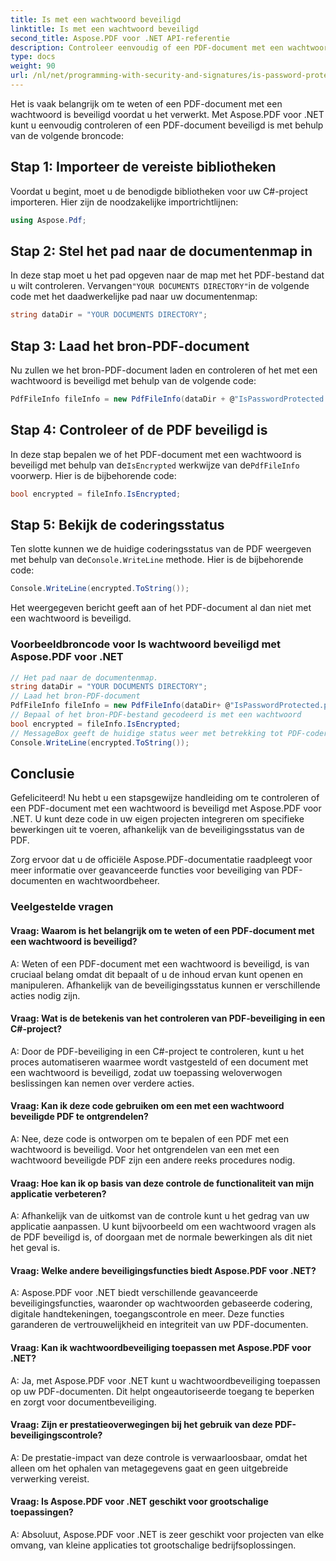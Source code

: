```yaml
---
title: Is met een wachtwoord beveiligd
linktitle: Is met een wachtwoord beveiligd
second_title: Aspose.PDF voor .NET API-referentie
description: Controleer eenvoudig of een PDF-document met een wachtwoord is beveiligd met Aspose.PDF voor .NET.
type: docs
weight: 90
url: /nl/net/programming-with-security-and-signatures/is-password-protected/
---
```

Het is vaak belangrijk om te weten of een PDF-document met een wachtwoord is beveiligd voordat u het verwerkt. Met Aspose.PDF voor .NET kunt u eenvoudig controleren of een PDF-document beveiligd is met behulp van de volgende broncode:

## Stap 1: Importeer de vereiste bibliotheken

Voordat u begint, moet u de benodigde bibliotheken voor uw C#-project importeren. Hier zijn de noodzakelijke importrichtlijnen:

```csharp
using Aspose.Pdf;
```

## Stap 2: Stel het pad naar de documentenmap in

 In deze stap moet u het pad opgeven naar de map met het PDF-bestand dat u wilt controleren. Vervangen`"YOUR DOCUMENTS DIRECTORY"`in de volgende code met het daadwerkelijke pad naar uw documentenmap:

```csharp
string dataDir = "YOUR DOCUMENTS DIRECTORY";
```

## Stap 3: Laad het bron-PDF-document

Nu zullen we het bron-PDF-document laden en controleren of het met een wachtwoord is beveiligd met behulp van de volgende code:

```csharp
PdfFileInfo fileInfo = new PdfFileInfo(dataDir + @"IsPasswordProtected.pdf");
```

## Stap 4: Controleer of de PDF beveiligd is

 In deze stap bepalen we of het PDF-document met een wachtwoord is beveiligd met behulp van de`IsEncrypted` werkwijze van de`PdfFileInfo` voorwerp. Hier is de bijbehorende code:

```csharp
bool encrypted = fileInfo.IsEncrypted;
```

## Stap 5: Bekijk de coderingsstatus

 Ten slotte kunnen we de huidige coderingsstatus van de PDF weergeven met behulp van de`Console.WriteLine` methode. Hier is de bijbehorende code:

```csharp
Console.WriteLine(encrypted.ToString());
```

Het weergegeven bericht geeft aan of het PDF-document al dan niet met een wachtwoord is beveiligd.

### Voorbeeldbroncode voor Is wachtwoord beveiligd met Aspose.PDF voor .NET 
```csharp
// Het pad naar de documentenmap.
string dataDir = "YOUR DOCUMENTS DIRECTORY";
// Laad het bron-PDF-document
PdfFileInfo fileInfo = new PdfFileInfo(dataDir+ @"IsPasswordProtected.pdf");
// Bepaal of het bron-PDF-bestand gecodeerd is met een wachtwoord
bool encrypted = fileInfo.IsEncrypted;
// MessageBox geeft de huidige status weer met betrekking tot PDF-codering
Console.WriteLine(encrypted.ToString());
```

## Conclusie

Gefeliciteerd! Nu hebt u een stapsgewijze handleiding om te controleren of een PDF-document met een wachtwoord is beveiligd met Aspose.PDF voor .NET. U kunt deze code in uw eigen projecten integreren om specifieke bewerkingen uit te voeren, afhankelijk van de beveiligingsstatus van de PDF.

Zorg ervoor dat u de officiële Aspose.PDF-documentatie raadpleegt voor meer informatie over geavanceerde functies voor beveiliging van PDF-documenten en wachtwoordbeheer.

### Veelgestelde vragen

#### Vraag: Waarom is het belangrijk om te weten of een PDF-document met een wachtwoord is beveiligd?

A: Weten of een PDF-document met een wachtwoord is beveiligd, is van cruciaal belang omdat dit bepaalt of u de inhoud ervan kunt openen en manipuleren. Afhankelijk van de beveiligingsstatus kunnen er verschillende acties nodig zijn.

#### Vraag: Wat is de betekenis van het controleren van PDF-beveiliging in een C#-project?

A: Door de PDF-beveiliging in een C#-project te controleren, kunt u het proces automatiseren waarmee wordt vastgesteld of een document met een wachtwoord is beveiligd, zodat uw toepassing weloverwogen beslissingen kan nemen over verdere acties.

#### Vraag: Kan ik deze code gebruiken om een met een wachtwoord beveiligde PDF te ontgrendelen?

A: Nee, deze code is ontworpen om te bepalen of een PDF met een wachtwoord is beveiligd. Voor het ontgrendelen van een met een wachtwoord beveiligde PDF zijn een andere reeks procedures nodig.

#### Vraag: Hoe kan ik op basis van deze controle de functionaliteit van mijn applicatie verbeteren?

A: Afhankelijk van de uitkomst van de controle kunt u het gedrag van uw applicatie aanpassen. U kunt bijvoorbeeld om een wachtwoord vragen als de PDF beveiligd is, of doorgaan met de normale bewerkingen als dit niet het geval is.

#### Vraag: Welke andere beveiligingsfuncties biedt Aspose.PDF voor .NET?

A: Aspose.PDF voor .NET biedt verschillende geavanceerde beveiligingsfuncties, waaronder op wachtwoorden gebaseerde codering, digitale handtekeningen, toegangscontrole en meer. Deze functies garanderen de vertrouwelijkheid en integriteit van uw PDF-documenten.

#### Vraag: Kan ik wachtwoordbeveiliging toepassen met Aspose.PDF voor .NET?

A: Ja, met Aspose.PDF voor .NET kunt u wachtwoordbeveiliging toepassen op uw PDF-documenten. Dit helpt ongeautoriseerde toegang te beperken en zorgt voor documentbeveiliging.

#### Vraag: Zijn er prestatieoverwegingen bij het gebruik van deze PDF-beveiligingscontrole?

A: De prestatie-impact van deze controle is verwaarloosbaar, omdat het alleen om het ophalen van metagegevens gaat en geen uitgebreide verwerking vereist.

#### Vraag: Is Aspose.PDF voor .NET geschikt voor grootschalige toepassingen?

A: Absoluut, Aspose.PDF voor .NET is zeer geschikt voor projecten van elke omvang, van kleine applicaties tot grootschalige bedrijfsoplossingen.
